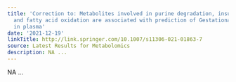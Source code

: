 ```yaml
---
title: 'Correction to: Metabolites involved in purine degradation, insulin resistance,
  and fatty acid oxidation are associated with prediction of Gestational diabetes
  in plasma'
date: '2021-12-19'
linkTitle: http://link.springer.com/10.1007/s11306-021-01863-7
source: Latest Results for Metabolomics
description: NA ...
---
```

NA ...